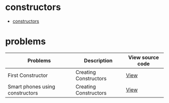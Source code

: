 # constructors
 - [constructors](#constructors)



# problems
| Problems         | Description                |View source code                    |
| -----------      | -----------                         | -----------                         |
| First Constructor   | Creating  Constructors   |[View](constructors.cpp)    |
| Smart phones using constructors   | Creating  Constructors   |[View](smartphone-constructors.cpp)    |

